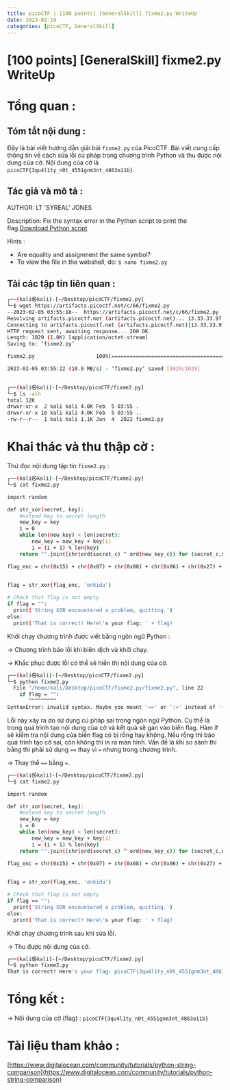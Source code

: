 ```yaml
---
title: picoCTF | [100 points] [GeneralSkill] fixme2.py WriteUp
date: 2023-02-19
categories: [picoCTF, GeneralSkill]
---
```



# [100 points] [GeneralSkill] fixme2.py WriteUp



# Tổng quan :

## Tóm tắt nội dung :

Đây là bài viết hướng dẫn giải bài `fixme2.py` của PicoCTF. Bài viết cung cấp thông tin về cách sửa lỗi cú pháp trong chương trình Python và thu được nội dung của cờ. Nội dung của cờ là `picoCTF{3qu4l1ty_n0t_4551gnm3nt_4863e11b}`.

## Tác giả và mô tả :

AUTHOR: LT 'SYREAL' JONES

Description: Fix the syntax error in the Python script to print the flag.[Download Python script](https://artifacts.picoctf.net/c/66/fixme2.py)

Hints :

- Are equality and assignment the same symbol?
- To view the file in the webshell, do: `$ nano fixme2.py`

## Tải các tập tin liên quan :

```bash
┌──(kali㉿kali)-[~/Desktop/picoCTF/fixme2.py]
└─$ wget https://artifacts.picoctf.net/c/66/fixme2.py
--2023-02-05 03:55:18--  https://artifacts.picoctf.net/c/66/fixme2.py
Resolving artifacts.picoctf.net (artifacts.picoctf.net)... 13.33.33.97, 13.33.33.69, 13.33.33.37, ...
Connecting to artifacts.picoctf.net (artifacts.picoctf.net)|13.33.33.97|:443... connected.
HTTP request sent, awaiting response... 200 OK
Length: 1029 (1.0K) [application/octet-stream]
Saving to: ‘fixme2.py’

fixme2.py                    100%[=============================================>]   1.00K  --.-KB/s    in 0s      

2023-02-05 03:55:22 (10.9 MB/s) - ‘fixme2.py’ saved [1029/1029]

                                                                                                                   
┌──(kali㉿kali)-[~/Desktop/picoCTF/fixme2.py]
└─$ ls -alh
total 12K
drwxr-xr-x  2 kali kali 4.0K Feb  5 03:55 .
drwxr-xr-x 16 kali kali 4.0K Feb  5 03:55 ..
-rw-r--r--  1 kali kali 1.1K Jan  4  2022 fixme2.py
```

# Khai thác và thu thập cờ :

Thử đọc nội dung tập tin `fixme2.py` :

```bash
┌──(kali㉿kali)-[~/Desktop/picoCTF/fixme2.py]
└─$ cat fixme2.py 

import random

def str_xor(secret, key):
    #extend key to secret length
    new_key = key
    i = 0
    while len(new_key) < len(secret):
        new_key = new_key + key[i]
        i = (i + 1) % len(key)        
    return "".join([chr(ord(secret_c) ^ ord(new_key_c)) for (secret_c,new_key_c) in zip(secret,new_key)])

flag_enc = chr(0x15) + chr(0x07) + chr(0x08) + chr(0x06) + chr(0x27) + chr(0x21) + chr(0x23) + chr(0x15) + chr(0x58) + chr(0x18) + chr(0x11) + chr(0x41) + chr(0x09) + chr(0x5f) + chr(0x1f) + chr(0x10) + chr(0x3b) + chr(0x1b) + chr(0x55) + chr(0x1a) + chr(0x34) + chr(0x5d) + chr(0x51) + chr(0x40) + chr(0x54) + chr(0x09) + chr(0x05) + chr(0x04) + chr(0x57) + chr(0x1b) + chr(0x11) + chr(0x31) + chr(0x5f) + chr(0x51) + chr(0x52) + chr(0x46) + chr(0x00) + chr(0x5f) + chr(0x5a) + chr(0x0b) + chr(0x19)

  
flag = str_xor(flag_enc, 'enkidu')

# Check that flag is not empty
if flag = "":
  print('String XOR encountered a problem, quitting.')
else:
  print('That is correct! Here\'s your flag: ' + flag)
```

Khởi chạy chương trình được viết bằng ngôn ngữ Python :

→ Chương trình báo lỗi khi biên dịch và khởi chạy.

→ Khắc phục được lỗi có thể sẽ hiển thị nội dung của cờ.

```bash
┌──(kali㉿kali)-[~/Desktop/picoCTF/fixme2.py]
└─$ python fixme2.py           
  File "/home/kali/Desktop/picoCTF/fixme2.py/fixme2.py", line 22
    if flag = "":
       ^^^^^^^^^
SyntaxError: invalid syntax. Maybe you meant '==' or ':=' instead of '='?
```

Lỗi này xảy ra do sử dụng cú pháp sai trong ngôn ngữ Python. Cụ thể là trong quá trình tạo nội dung của cờ và kết quả sẽ gán vào biến flag. Hàm if sẽ kiểm tra nội dung của biến flag có bị rỗng hay không. Nếu rỗng thì báo quá trình tạo cờ sai, còn không thì in ra màn hình. Vấn đề là khi so sánh thì bằng thì phải sử dụng `==` thay vì `=` nhưng trong chương trình.

→ Thay thể `==` bằng `=`.

```bash
┌──(kali㉿kali)-[~/Desktop/picoCTF/fixme2.py]
└─$ cat fixme2.py 

import random

def str_xor(secret, key):
    #extend key to secret length
    new_key = key
    i = 0
    while len(new_key) < len(secret):
        new_key = new_key + key[i]
        i = (i + 1) % len(key)        
    return "".join([chr(ord(secret_c) ^ ord(new_key_c)) for (secret_c,new_key_c) in zip(secret,new_key)])

flag_enc = chr(0x15) + chr(0x07) + chr(0x08) + chr(0x06) + chr(0x27) + chr(0x21) + chr(0x23) + chr(0x15) + chr(0x58) + chr(0x18) + chr(0x11) + chr(0x41) + chr(0x09) + chr(0x5f) + chr(0x1f) + chr(0x10) + chr(0x3b) + chr(0x1b) + chr(0x55) + chr(0x1a) + chr(0x34) + chr(0x5d) + chr(0x51) + chr(0x40) + chr(0x54) + chr(0x09) + chr(0x05) + chr(0x04) + chr(0x57) + chr(0x1b) + chr(0x11) + chr(0x31) + chr(0x5f) + chr(0x51) + chr(0x52) + chr(0x46) + chr(0x00) + chr(0x5f) + chr(0x5a) + chr(0x0b) + chr(0x19)

  
flag = str_xor(flag_enc, 'enkidu')

# Check that flag is not empty
if flag == "":
  print('String XOR encountered a problem, quitting.')
else:
  print('That is correct! Here\'s your flag: ' + flag)
```

Khởi chạy chương trình sau khi sửa lỗi.

→ Thu được nội dung của cờ.

```bash
┌──(kali㉿kali)-[~/Desktop/picoCTF/fixme2.py]
└─$ python fixme2.py 
That is correct! Here's your flag: picoCTF{3qu4l1ty_n0t_4551gnm3nt_4863e11b}
```

# Tổng kết :

→ Nội dung của cờ (flag) : `picoCTF{3qu4l1ty_n0t_4551gnm3nt_4863e11b}`

# Tài liệu tham khảo :

[https://www.digitalocean.com/community/tutorials/python-string-comparison](https://www.digitalocean.com/community/tutorials/python-string-comparison)